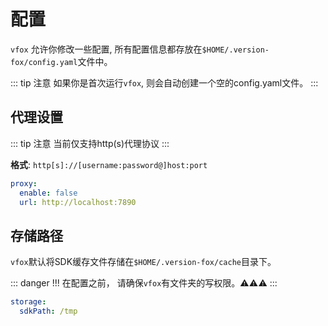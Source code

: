 # 配置

`vfox` 允许你修改一些配置, 所有配置信息都存放在`$HOME/.version-fox/config.yaml`文件中。 

::: tip 注意
如果你是首次运行`vfox`, 则会自动创建一个空的config.yaml文件。
:::

## 代理设置

::: tip 注意
当前仅支持http(s)代理协议
:::

**格式**: `http[s]://[username:password@]host:port`
```yaml
proxy:
  enable: false
  url: http://localhost:7890
```

## 存储路径

`vfox`默认将SDK缓存文件存储在`$HOME/.version-fox/cache`目录下。

::: danger !!!
在配置之前， 请确保`vfox`有文件夹的写权限。⚠⚠⚠
:::

```yaml
storage:
  sdkPath: /tmp
```